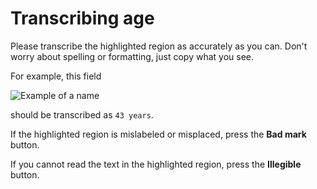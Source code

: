 # Transcribing age

Please transcribe the highlighted region as accurately as you can. Don't worry about spelling or formatting, just copy what you see.

For example, this field

![Example of a name](/images/cd_age.png)

should be transcribed as `43 years`.

If the highlighted region is mislabeled or misplaced, press the **Bad mark** button.

If you cannot read the text in the highlighted region, press the **Illegible** button.